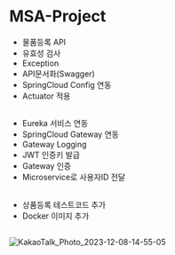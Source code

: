 # MSA-Project
- 물품등록 API
- 유효성 검사
- Exception
- API문서화(Swagger)
- SpringCloud Config 연동
- Actuator 적용
##
- Eureka 서비스 연동
- SpringCloud Gateway 연동
- Gateway Logging
- JWT 인증키 발급
- Gateway 인증
- Microservice로 사용자ID 전달
##
- 상품등록 테스트코드 추가
- Docker 이미지 추가
##
  ![KakaoTalk_Photo_2023-12-08-14-55-05](https://github.com/hoowave/MSA-Project/assets/95414258/7ce7d9fa-d523-4274-ac7e-a4b9de994e4f)
